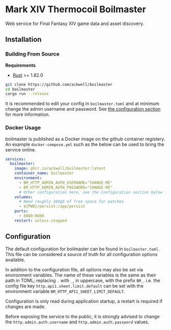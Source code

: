 # Mark XIV Thermocoil Boilmaster

Web service for Final Fantasy XIV game data and asset discovery.

## Installation

### Building From Source

**Requirements**

- [Rust](https://www.rust-lang.org/tools/install) >= 1.82.0

```bash
git clone https://github.com/ackwell/boilmaster
cd boilmaster
cargo run --release
```

It is recommended to edit your config in `boilmaster.toml` and at minimum change the admin username and password. See [the configuration section](#configuration) for more information.

### Docker Usage

boilmaster is published as a Docker image on the github container registery. An example `docker-compose.yml` such as the below can be used to bring the service online.

```yml
services:
  boilmaster:
    image: ghcr.io/ackwell/boilmaster:latest
    container_name: boilmaster
    environment:
      - BM_HTTP_ADMIN_AUTH_USERNAME="CHANGE-ME"
      - BM_HTTP_ADMIN_AUTH_PASSWORD="CHANGE-ME"
      # Other configuration here, see the Configuration section below for more information.
    volumes:
      # Need roughly 100gb of free space for patches
      - ${PWD}/persist:/app/persist
    ports:
      - 8080:8080
    restart: unless-stopped
```

## Configuration

The default configuration for boilmaster can be found in `boilmaster.toml`. This file can be considered a source of truth for all configuration options available.

In addition to the configuration file, all options may also be set via environment variables. The name of these variables is the same as their path in TOML; replacing `.` with `_`, in uppercase, with the prefix `BM_`. i.e. the config file key `http.api1.sheet.limit.default` can be set with the environment variable `BM_HTTP_API1_SHEET_LIMIT_DEFAULT`.

Configuration is only read during application startup, a restart is required if changes are made.

Before exposing the service to the public, it is strongly advised to change the `http.admin.auth.username` and `http.admin.auth.password` values.
